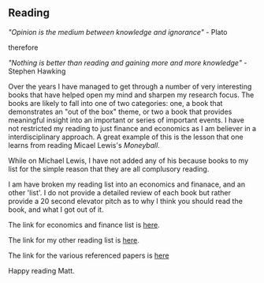 ## Reading

_"Opinion is the medium between knowledge and ignorance"_ - Plato

therefore

 _"Nothing is better than reading and gaining more and more knowledge"_ - Stephen Hawking


Over the years I have managed to get through a number of very interesting books that have helped open my mind and sharpen my research focus. The books are likely to fall into one of two categories: one, a book that demonstrates an "out of the box" theme, or two a book that provides meaningful insight into an important or series of important events. I have not restricted my reading to just finance and economics as I am believer in a interdisciplinary approach. A great example of this is the lesson that one learns from reading Micael Lewis's _Moneyball_.

While on Michael Lewis, I have not added any of his because books to my list for the simple reason that they are all complusory reading.

I am have broken my reading list into an economics and finanace, and an other 'list'. I do not provide a detailed review of each book but rather provide a 20 second elevator pitch as to why I think you should read the book, and what I got out of it.
 
The link for economics and finance list is [here](https://moldham74.github.io/AussieCAS/eandfreading.html).

The link for my other reading list is [here](https://moldham74.github.io/AussieCAS/other%20reading.html).

The link for the various referenced papers is [here](https://moldham74.github.io/AussieCAS/ResearchPaper.html)

Happy reading Matt.

 
